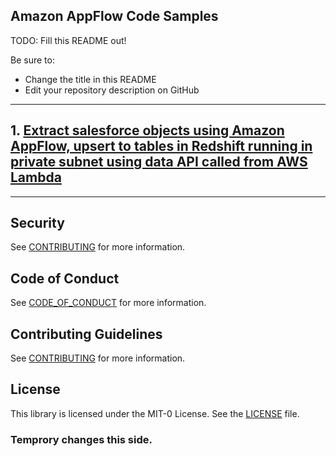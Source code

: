 ## Amazon AppFlow Code Samples


TODO: Fill this README out!

Be sure to:

* Change the title in this README
* Edit your repository description on GitHub

----

## 1. [Extract salesforce objects using Amazon AppFlow, upsert to tables in Redshift running in private subnet using data API called from AWS Lambda](sf-appflow-upsert-redshift-lambda/README.md)

----

## Security

See [CONTRIBUTING](CONTRIBUTING.md#security-issue-notifications) for more information.

## Code of Conduct

See [CODE_OF_CONDUCT](CODE_OF_CONDUCT.md) for more information.

## Contributing Guidelines

See [CONTRIBUTING](CONTRIBUTING.md#security-issue-notifications) for more information.

## License

This library is licensed under the MIT-0 License. See the [LICENSE](LICENSE) file.

### Temprory changes this side. 